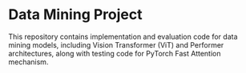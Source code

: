 # Data Mining Project

This repository contains implementation and evaluation code for data mining models, including Vision Transformer (ViT) and Performer architectures, along with testing code for PyTorch Fast Attention mechanism.
